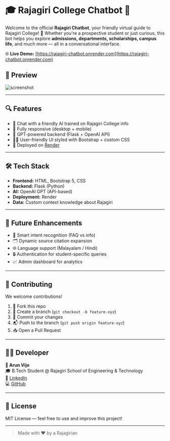 # 🎓 Rajagiri College Chatbot 🤖

Welcome to the official **Rajagiri Chatbot**, your friendly virtual guide to Rajagiri College! 🚀 Whether you're a prospective student or just curious, this bot helps you explore **admissions, departments, scholarships, campus life**, and much more — all in a conversational interface.

🌐 **Live Demo:** [https://rajagiri-chatbot.onrender.com](https://rajagiri-chatbot.onrender.com)

## 📸 Preview

![screenshot](static/images/preview.png)

---

## 🔍 Features

- 💬 Chat with a friendly AI trained on Rajagiri College info
- 📱 Fully responsive (desktop + mobile)
- 🧠 GPT-powered backend (Flask + OpenAI API)
- 🧑‍🎓 User-friendly UI styled with Bootstrap + custom CSS
- 🚀 Deployed on [Render](https://render.com)

---

## 🛠️ Tech Stack

- **Frontend:** HTML, Bootstrap 5, CSS
- **Backend:** Flask (Python)
- **AI:** OpenAI GPT (API-based)
- **Deployment:** Render
- **Data:** Custom context knowledge about Rajagiri

---

## 🚧 Future Enhancements

- 🎯 Smart intent recognition (FAQ vs info)
- 🗂️ Dynamic source citation expansion
- 🌐 Language support (Malayalam / Hindi)
- 🔒 Authentication for student-specific queries
- 📈 Admin dashboard for analytics

---

## 🤝 Contributing

We welcome contributions!

1. 🍴 Fork this repo
2. 🔧 Create a branch (`git checkout -b feature-xyz`)
3. 💾 Commit your changes
4. 📬 Push to the branch (`git push origin feature-xyz`)
5. 📥 Open a Pull Request

---

## 🧑‍💻 Developer

**👤 Arun Vijo**  
🎓 B.Tech Student @ Rajagiri School of Engineering & Technology  
🔗 [LinkedIn](https://www.linkedin.com/in/arunvijo)  
💻 [GitHub](https://github.com/arunvijo)

---

## 📜 License

MIT License — feel free to use and improve this project!

---

> Made with ❤️ by a Rajagirian
